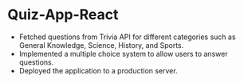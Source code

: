 # Quiz-App-React

- Fetched questions from Trivia API for different categories such as General Knowledge, Science, History, and Sports. 
- Implemented a multiple choice system to allow users to answer questions.
- Deployed the application to a production server.
